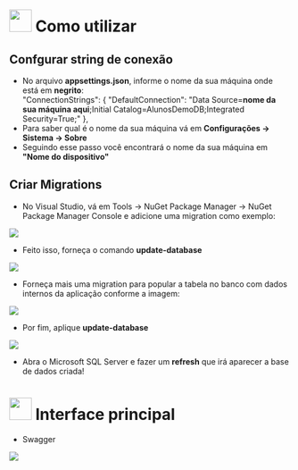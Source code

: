 # <img height="40" src="https://user-images.githubusercontent.com/84249945/219471082-bba3510e-ee6d-4a6e-bf78-d7afc692043e.png"/> Como utilizar
## Confgurar string de conexão
* No arquivo <strong>appsettings.json</strong>, informe o nome da sua máquina onde está em <strong>negrito</strong>: <br/>
"ConnectionStrings": {
    "DefaultConnection": "Data Source=<strong>nome da sua máquina aqui</strong>;Initial Catalog=AlunosDemoDB;Integrated Security=True;"
  },
 * Para saber qual é o nome da sua máquina vá em <strong>Configurações -> Sistema -> Sobre</strong>
 * Seguindo esse passo você encontrará o nome da sua máquina em <strong>"Nome do dispositivo"</strong>

## Criar Migrations
* No Visual Studio, vá em Tools -> NuGet Package Manager -> NuGet Package Manager Console e adicione uma migration como exemplo:
<img src="https://user-images.githubusercontent.com/84249945/219690437-0934a9a0-25c4-4705-87a2-a1a814708682.png" />

* Feito isso, forneça o comando <strong>update-database</strong>
<img src="https://user-images.githubusercontent.com/84249945/219691257-b92f188f-dee0-4b97-9c98-b579edd011cd.png" />

* Forneça mais uma migration para popular a tabela no banco com dados internos da aplicação conforme a imagem:
<img src="https://user-images.githubusercontent.com/84249945/219692011-3504325f-6f28-4322-942a-51a29a6718e5.png" />

* Por fim, aplique <strong>update-database</strong>
<img src="https://user-images.githubusercontent.com/84249945/219692503-e7043600-6f92-41f8-ab9c-a441bb5f020e.png" />

* Abra o Microsoft SQL Server e fazer um <strong>refresh</strong> que irá aparecer a base de dados criada!

# <img height="40" src="https://user-images.githubusercontent.com/84249945/219472955-662ddcff-d808-41c3-a3c0-7b467af638b9.png" /> Interface principal
* Swagger
<img src="https://user-images.githubusercontent.com/84249945/219474983-4d1242f1-caff-4951-a7d6-95048cf7a334.jpg" />
